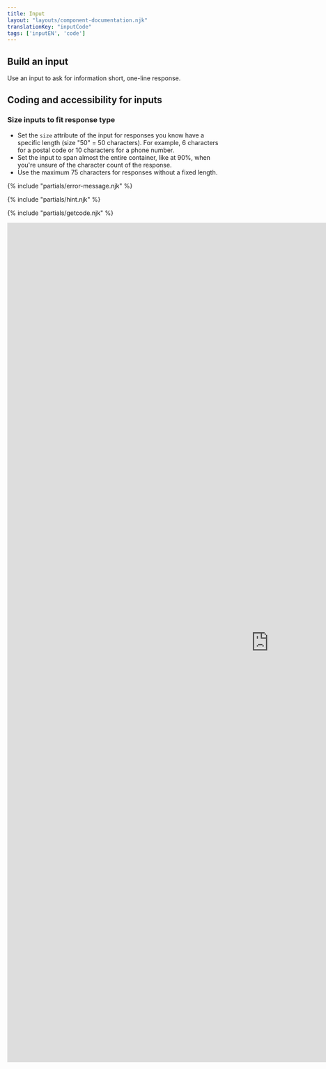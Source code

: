 ```yaml
---
title: Input
layout: "layouts/component-documentation.njk"
translationKey: "inputCode"
tags: ['inputEN', 'code']
---
```


## Build an input

Use an input to ask for information short, one-line response.

## Coding and accessibility for inputs

### Size inputs to fit response type

- Set the `size` attribute of the input for responses you know have a specific length (size "50" = 50 characters). For example, 6 characters for a postal code or 10 characters for a phone number.
- Set the input to span almost the entire container, like at 90%, when you're unsure of the character count of the response.
- Use the maximum 75 characters for responses without a fixed length.

{% include "partials/error-message.njk" %}

{% include "partials/hint.njk" %}

{% include "partials/getcode.njk" %}

<iframe
  title="Overview of gcds-input properties and events."
  src="https://cds-snc.github.io/gcds-components/iframe.html?viewMode=docs&demo=true&singleStory=true&id=components-input--events-properties"
  width="1200"
  height="1925"
  style="display: block; margin: 0 auto;"
  frameBorder="0"
  allow="clipboard-write"
></iframe>
